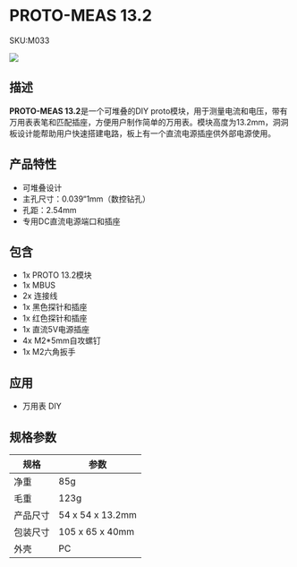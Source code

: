 # PROTO-MEAS 13.2

<el-tag effect="plain">SKU:M033</el-tag>

<div class="product_pic"><img src="assets/img/product_pics/module/proto13.2_mesu/proto_13.2_mesu.webp"></div>


## 描述

**PROTO-MEAS 13.2**是一个可堆叠的DIY proto模块，用于测量电流和电压，带有万用表表笔和匹配插座，方便用户制作简单的万用表。模块高度为13.2mm，洞洞板设计能帮助用户快速搭建电路，板上有一个直流电源插座供外部电源使用。

## 产品特性

- 可堆叠设计
- 主孔尺寸：0.039“1mm（数控钻孔）
- 孔距：2.54mm
- 专用DC直流电源端口和插座

## 包含

- 1x PROTO 13.2模块
- 1x MBUS
- 2x 连接线
- 1x 黑色探针和插座
- 1x 红色探针和插座
- 1x 直流5V电源插座
- 4x M2*5mm自攻螺钉
- 1x M2六角扳手

## 应用

- 万用表 DIY

## 规格参数

<table class="table-1">
    <thead>
    <tr>
        <th>规格</th>
        <th>参数</th>
    </tr>
    </thead>
    <tbody>
        <tr>
            <td>净重</td>
            <td>85g</td>
        </tr>
        <tr>
            <td>毛重</td>
            <td>123g</td>
        </tr>
        <tr>
            <td>产品尺寸</td>
            <td>54 x 54 x 13.2mm</td>
        </tr>
        <tr>
            <td>包装尺寸</td>
            <td>105 x 65 x 40mm</td>
        </tr>
        <tr>
            <td>外壳</td>
            <td>PC</td>
        </tr>
     </tbody>
</table>

<script>

   var purchase_link = 'https://m5stack.com/collections/m5-module/products/com-proto-meas-module';

   anchor_search(purchase_link);
   scrollFunc();

</script>
